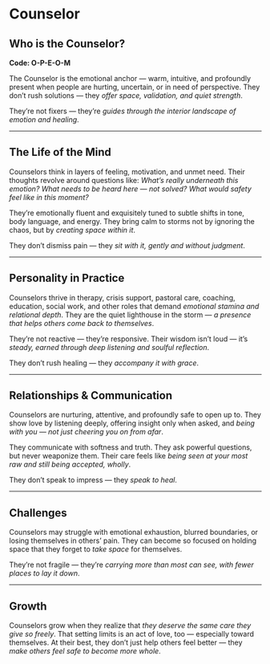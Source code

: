 # Counselor
## Who is the Counselor?
**Code: O-P-E-O-M**

The Counselor is the emotional anchor — warm, intuitive, and profoundly present when people are hurting, uncertain, or in need of perspective. They don’t rush solutions — they *offer space, validation, and quiet strength*.

They’re not fixers — they’re *guides through the interior landscape of emotion and healing*.

---

## The Life of the Mind

Counselors think in layers of feeling, motivation, and unmet need. Their thoughts revolve around questions like: *What’s really underneath this emotion? What needs to be heard here — not solved? What would safety feel like in this moment?*

They’re emotionally fluent and exquisitely tuned to subtle shifts in tone, body language, and energy. They bring calm to storms not by ignoring the chaos, but by *creating space within it*.

They don’t dismiss pain — they *sit with it, gently and without judgment*.

---

## Personality in Practice

Counselors thrive in therapy, crisis support, pastoral care, coaching, education, social work, and other roles that demand *emotional stamina and relational depth*. They are the quiet lighthouse in the storm — *a presence that helps others come back to themselves*.

They’re not reactive — they’re responsive. Their wisdom isn’t loud — it’s *steady, earned through deep listening and soulful reflection*.

They don’t rush healing — they *accompany it with grace*.

---

## Relationships & Communication

Counselors are nurturing, attentive, and profoundly safe to open up to. They show love by listening deeply, offering insight only when asked, and *being with you — not just cheering you on from afar*.

They communicate with softness and truth. They ask powerful questions, but never weaponize them. Their care feels like *being seen at your most raw and still being accepted, wholly*.

They don’t speak to impress — they *speak to heal*.

---

## Challenges

Counselors may struggle with emotional exhaustion, blurred boundaries, or losing themselves in others’ pain. They can become so focused on holding space that they forget to *take space* for themselves.

They’re not fragile — they’re *carrying more than most can see, with fewer places to lay it down*.

---

## Growth

Counselors grow when they realize that *they deserve the same care they give so freely*. That setting limits is an act of love, too — especially toward themselves. At their best, they don’t just help others feel better — they *make others feel safe to become more whole*.

